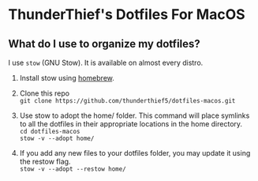 # ThunderThief's Dotfiles For MacOS

## What do I use to organize my dotfiles?

I use `stow` (GNU Stow). It is available on almost every distro.

1. Install stow using [homebrew](https://brew.sh/).  

2. Clone this repo  
`git clone https://github.com/thunderthief5/dotfiles-macos.git`

3. Use stow to adopt the home/ folder. This command will place symlinks to all the dotfiles in their appropriate locations in the home directory.  
`cd dotfiles-macos`  
`stow -v --adopt home/`  

4. If you add any new files to your dotfiles folder, you may update it using the restow flag.  
`stow -v --adopt --restow home/`  

